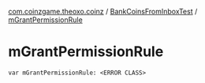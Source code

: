 [com.coinzgame.theoxo.coinz](../index.md) / [BankCoinsFromInboxTest](index.md) / [mGrantPermissionRule](.)

# mGrantPermissionRule

`var mGrantPermissionRule: <ERROR CLASS>`